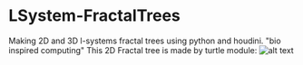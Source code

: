 # LSystem-FractalTrees
Making 2D and 3D l-systems fractal trees using python and houdini. "bio inspired computing"
This 2D Fractal tree is made by turtle module:
![alt text](https://raw.githubusercontent.com/sedaliSedalian/LSystem-FractalTrees/master/tree2d.png)
